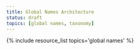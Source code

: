 ```yaml
---
title: Global Names Architecture
status: draft
topics: [global names, taxonomy]
---
```


{% include resource_list topics='global names' %}
